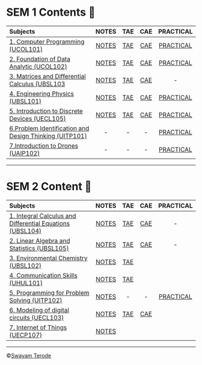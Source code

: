 # SEM 1 Contents 🚀
|Subjects| NOTES | TAE   | CAE   | PRACTICAL |
| :---   | :---: | :---: | :---: | :---:     |
| [1. Computer Programming (UCOL101)](https://github.com/swayamterode/GHRCEM/tree/main/Assignments%2C%20Notes%20and%20Question%20Papers/SEM%201/1.%20Computer%20Programming%20(UCOL101)) | [NOTES](https://github.com/swayamterode/GHRCEM/tree/main/Assignments%2C%20Notes%20and%20Question%20Papers/SEM%201/1.%20Computer%20Programming%20(UCOL101)/1.%20Computer%20Programming%20Theory%20Notes) | [TAE](https://github.com/swayamterode/GHRCEM/tree/main/Assignments%2C%20Notes%20and%20Question%20Papers/SEM%201/1.%20Computer%20Programming%20(UCOL101)/2.%20TAE) |[CAE](https://github.com/swayamterode/GHRCEM/tree/main/Assignments%2C%20Notes%20and%20Question%20Papers/SEM%201/1.%20Computer%20Programming%20(UCOL101)/3.%20CAE) | [PRACTICAL](https://github.com/swayamterode/GHRCEM/tree/main/Assignments%2C%20Notes%20and%20Question%20Papers/SEM%201/1.%20Computer%20Programming%20(UCOL101)/Practical)
| [2. Foundation of Data Analytic (UCOL102)](https://github.com/swayamterode/GHRCEM/tree/main/Assignments%2C%20Notes%20and%20Question%20Papers/SEM%201/2.%20Foundation%20of%20Data%20Analytic%20(UCOL102))|[NOTES](https://github.com/swayamterode/GHRCEM/tree/main/Assignments%2C%20Notes%20and%20Question%20Papers/SEM%201/2.%20Foundation%20of%20Data%20Analytic%20(UCOL102)/2.%20NOTES) | [TAE](https://github.com/swayamterode/GHRCEM/tree/main/Assignments%2C%20Notes%20and%20Question%20Papers/SEM%201/2.%20Foundation%20of%20Data%20Analytic%20(UCOL102)/4.TAE) | [CAE](https://github.com/swayamterode/GHRCEM/tree/main/Assignments%2C%20Notes%20and%20Question%20Papers/SEM%201/2.%20Foundation%20of%20Data%20Analytic%20(UCOL102)/5.%20CAE/1.%20CAE%20Question%20Papers) | [PRACTICAL](https://github.com/swayamterode/GHRCEM/tree/main/Assignments%2C%20Notes%20and%20Question%20Papers/SEM%201/2.%20Foundation%20of%20Data%20Analytic%20(UCOL102)/6.Practical)
| [3. Matrices and Differential Calculus (UBSL103](https://github.com/swayamterode/GHRCEM/tree/main/Assignments%2C%20Notes%20and%20Question%20Papers/SEM%201/3.%20Matrices%20and%20Differential%20Calculus%20(UBSL103)) | [NOTES](https://github.com/swayamterode/GHRCEM/tree/main/Assignments%2C%20Notes%20and%20Question%20Papers/SEM%201/3.%20Matrices%20and%20Differential%20Calculus%20(UBSL103)/NOTES) |[TAE](https://github.com/swayamterode/GHRCEM/tree/main/Assignments%2C%20Notes%20and%20Question%20Papers/SEM%201/3.%20Matrices%20and%20Differential%20Calculus%20(UBSL103)/TAE)| [CAE](https://github.com/swayamterode/GHRCEM/tree/main/Assignments%2C%20Notes%20and%20Question%20Papers/SEM%201/3.%20Matrices%20and%20Differential%20Calculus%20(UBSL103)/CAE)| -
| [4. Engineering Physics (UBSL101)](https://github.com/swayamterode/GHRCEM/tree/main/Assignments%2C%20Notes%20and%20Question%20Papers/SEM%201/4.%20Engineering%20Physics%20(UBSL101)) |[NOTES](https://github.com/swayamterode/GHRCEM/tree/main/Assignments%2C%20Notes%20and%20Question%20Papers/SEM%201/4.%20Engineering%20Physics%20(UBSL101)/1.%20NOTES)| [TAE](https://github.com/swayamterode/GHRCEM/tree/main/Assignments%2C%20Notes%20and%20Question%20Papers/SEM%201/4.%20Engineering%20Physics%20(UBSL101)/3.%20TAE)|[CAE](https://github.com/swayamterode/GHRCEM/tree/main/Assignments%2C%20Notes%20and%20Question%20Papers/SEM%201/4.%20Engineering%20Physics%20(UBSL101)/2.%20CAE)|[PRACTICAL](https://github.com/swayamterode/GHRCEM/tree/main/Assignments%2C%20Notes%20and%20Question%20Papers/SEM%201/4.%20Engineering%20Physics%20(UBSL101)/5.%20Physics%20Practical)
| [5. Introduction to Discrete Devices (UECL105)](https://github.com/swayamterode/GHRCEM/tree/main/Assignments%2C%20Notes%20and%20Question%20Papers/SEM%201/5.%20Introduction%20to%20Discrete%20Devices%20(UECL105)) |[NOTES](https://github.com/swayamterode/GHRCEM/tree/main/Assignments%2C%20Notes%20and%20Question%20Papers/SEM%201/5.%20Introduction%20to%20Discrete%20Devices%20(UECL105)/1.%20NOTES)|[TAE](https://github.com/swayamterode/GHRCEM/tree/main/Assignments%2C%20Notes%20and%20Question%20Papers/SEM%201/5.%20Introduction%20to%20Discrete%20Devices%20(UECL105)/2.%20TAE)|[CAE](https://github.com/swayamterode/GHRCEM/tree/main/Assignments%2C%20Notes%20and%20Question%20Papers/SEM%201/5.%20Introduction%20to%20Discrete%20Devices%20(UECL105)/3.%20CAE)| [PRACTICAL](https://github.com/swayamterode/GHRCEM/tree/main/Assignments%2C%20Notes%20and%20Question%20Papers/SEM%201/5.%20Introduction%20to%20Discrete%20Devices%20(UECL105)/4.%20Practical%20IDDC)
| [6.Problem Identification and Design Thinking (UITP101)](https://github.com/swayamterode/GHRCEM/tree/main/Assignments%2C%20Notes%20and%20Question%20Papers/SEM%201/6.Problem%20Identification%20and%20Design%20Thinking%20(UITP101)) | -| -|-|[PRACTICAL](https://github.com/swayamterode/GHRCEM/tree/main/Assignments%2C%20Notes%20and%20Question%20Papers/SEM%201/6.Problem%20Identification%20and%20Design%20Thinking%20(UITP101))
| [7.Introduction to Drones (UAIP102)](https://github.com/swayamterode/GHRCEM/tree/main/Assignments%2C%20Notes%20and%20Question%20Papers/SEM%201/7.Introduction%20to%20Drones%20(UAIP102)) | -| -|-|[PRACTICAL](https://github.com/swayamterode/GHRCEM/tree/main/Assignments%2C%20Notes%20and%20Question%20Papers/SEM%201/7.Introduction%20to%20Drones%20(UAIP102))
---
# SEM 2 Content 🚀
|Subjects| NOTES | TAE   | CAE   | PRACTICAL |
| :---   | :---: | :---: | :---: | :---:     |
|[1. Integral Calculus and Differential Equations (UBSL104)](https://github.com/swayamterode/GHRCEM/tree/main/Assignments%2C%20Notes%20and%20Question%20Papers/SEM%202/1.%20Integral%20Calculus%20and%20Differential%20Equations%20(UBSL104))|[NOTES](https://github.com/swayamterode/GHRCEM/tree/main/Assignments%2C%20Notes%20and%20Question%20Papers/SEM%202/2.%20Linear%20Algebra%20and%20Statistics%20(UBSL105)/NOTES)|[TAE](https://github.com/swayamterode/GHRCEM/tree/main/Assignments%2C%20Notes%20and%20Question%20Papers/SEM%202/1.%20Integral%20Calculus%20and%20Differential%20Equations%20(UBSL104)/TAE)|[CAE](https://github.com/swayamterode/GHRCEM/tree/main/Assignments%2C%20Notes%20and%20Question%20Papers/SEM%202/1.%20Integral%20Calculus%20and%20Differential%20Equations%20(UBSL104)/CAE/Questions)|-
|[2. Linear Algebra and Statistics (UBSL105)](https://github.com/swayamterode/GHRCEM/tree/main/Assignments%2C%20Notes%20and%20Question%20Papers/SEM%202/2.%20Linear%20Algebra%20and%20Statistics%20(UBSL105)/NOTES)|[NOTES](https://github.com/swayamterode/GHRCEM/tree/main/Assignments%2C%20Notes%20and%20Question%20Papers/SEM%202/2.%20Linear%20Algebra%20and%20Statistics%20(UBSL105)/NOTES)|[TAE]()|[CAE](https://github.com/swayamterode/GHRCEM/tree/main/Assignments%2C%20Notes%20and%20Question%20Papers/SEM%202/2.%20Linear%20Algebra%20and%20Statistics%20(UBSL105)/CAE)|-
|[3. Environmental Chemistry (UBSL102)](https://github.com/swayamterode/GHRCEM/tree/main/Assignments%2C%20Notes%20and%20Question%20Papers/SEM%202/3.%20Environmental%20Chemistry%20(UBSL102))| [NOTES](https://github.com/swayamterode/GHRCEM/tree/main/Assignments%2C%20Notes%20and%20Question%20Papers/SEM%202/3.%20Environmental%20Chemistry%20(UBSL102)/NOTES)| [TAE](https://github.com/swayamterode/GHRCEM/tree/main/Assignments%2C%20Notes%20and%20Question%20Papers/SEM%202/3.%20Environmental%20Chemistry%20(UBSL102)/TAE)|
|[4. Communication Skills (UHUL101)](https://github.com/swayamterode/GHRCEM/tree/main/Assignments%2C%20Notes%20and%20Question%20Papers/SEM%202/4.%20Communication%20Skills%20(UHUL101))| [NOTES](https://github.com/swayamterode/GHRCEM/tree/main/Assignments%2C%20Notes%20and%20Question%20Papers/SEM%202/4.%20Communication%20Skills%20(UHUL101)/NOTES)|[TAE](https://github.com/swayamterode/GHRCEM/tree/main/Assignments%2C%20Notes%20and%20Question%20Papers/SEM%202/4.%20Communication%20Skills%20(UHUL101)/TAE)|
|[5. Programming for Problem Solving (UITP102)](https://github.com/swayamterode/GHRCEM/tree/main/Assignments%2C%20Notes%20and%20Question%20Papers/SEM%202/5.%20Programming%20for%20Problem%20Solving%20(UITP102))|[NOTES](https://github.com/swayamterode/GHRCEM/tree/main/Assignments%2C%20Notes%20and%20Question%20Papers/SEM%202/5.%20Programming%20for%20Problem%20Solving%20(UITP102)/NOTES)|-|-|[PRACTICAL](https://github.com/swayamterode/GHRCEM/tree/main/Assignments%2C%20Notes%20and%20Question%20Papers/SEM%202/5.%20Programming%20for%20Problem%20Solving%20(UITP102)/ASSIGNMENTS)|
|[6. Modeling of digital circuits (UECL103)](https://github.com/swayamterode/GHRCEM/tree/main/Assignments%2C%20Notes%20and%20Question%20Papers/SEM%202/6.%20Modeling%20of%20digital%20circuits%20(UECL103))|[NOTES](https://github.com/swayamterode/GHRCEM/tree/main/Assignments%2C%20Notes%20and%20Question%20Papers/SEM%202/6.%20Modeling%20of%20digital%20circuits%20(UECL103)/NOTES)|[TAE]()|[CAE](https://github.com/swayamterode/GHRCEM/tree/main/Assignments%2C%20Notes%20and%20Question%20Papers/SEM%202/6.%20Modeling%20of%20digital%20circuits%20(UECL103)/CAE)|
|[7. Internet of Things (UECP107)](https://github.com/swayamterode/GHRCEM/tree/main/Assignments%2C%20Notes%20and%20Question%20Papers/SEM%202/7.%20Internet%20of%20Things%20(UECP107))|[NOTES](https://github.com/swayamterode/GHRCEM/tree/main/Assignments%2C%20Notes%20and%20Question%20Papers/SEM%202/7.%20Internet%20of%20Things%20(UECP107)/NOTES)|
---
©️[Swayam Terode](https://www.instagram.com/swayamterode/)
